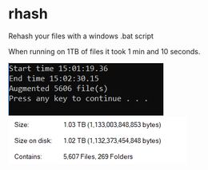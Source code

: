 # rhash
Rehash your files with a windows .bat script

When running on 1TB of files it took 1 min and 10 seconds.

![Files changed](files.png)
![Size on disk](size.png)
